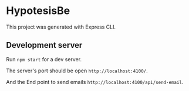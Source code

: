 # HypotesisBe

This project was generated with Express CLI.

## Development server

Run `npm start` for a dev server. 

The server's port should be open `http://localhost:4100/`. 

And the End point to send emails `http://localhost:4100/api/send-email`.

